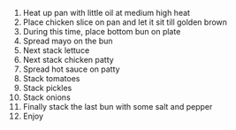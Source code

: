 1. Heat up pan with little oil at medium high heat
2. Place chicken slice on pan and let it sit till golden brown
3. During this time, place bottom bun on plate
4. Spread mayo on the bun
5. Next stack lettuce
6. Next stack chicken patty
7. Spread hot sauce on patty
8. Stack tomatoes
9. Stack pickles
10. Stack onions
11. Finally stack the last bun with some salt and pepper
12. Enjoy